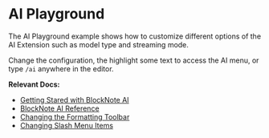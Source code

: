 # AI Playground

The AI Playground example shows how to customize different options of the AI Extension such as model type and streaming mode.

Change the configuration, the highlight some text to access the AI menu, or type `/ai` anywhere in the editor.

**Relevant Docs:**

- [Getting Stared with BlockNote AI](/docs/ai/getting-started)
- [BlockNote AI Reference](/docs/ai/reference)
- [Changing the Formatting Toolbar](/docs/ui-components/formatting-toolbar#changing-the-formatting-toolbar)
- [Changing Slash Menu Items](/docs/ui-components/suggestion-menus#changing-slash-menu-items)
